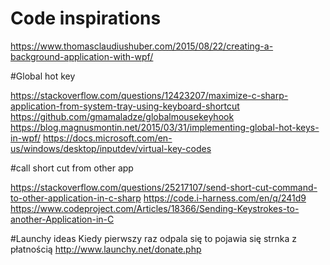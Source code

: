 ﻿# Code inspirations
https://www.thomasclaudiushuber.com/2015/08/22/creating-a-background-application-with-wpf/

#Global hot key

https://stackoverflow.com/questions/12423207/maximize-c-sharp-application-from-system-tray-using-keyboard-shortcut
https://github.com/gmamaladze/globalmousekeyhook
https://blog.magnusmontin.net/2015/03/31/implementing-global-hot-keys-in-wpf/
https://docs.microsoft.com/en-us/windows/desktop/inputdev/virtual-key-codes

#call short cut from other app

https://stackoverflow.com/questions/25217107/send-short-cut-command-to-other-application-in-c-sharp
https://code.i-harness.com/en/q/241d9
https://www.codeproject.com/Articles/18366/Sending-Keystrokes-to-another-Application-in-C



#Launchy ideas
Kiedy pierwszy raz odpala się to pojawia się strnka z płatnością
http://www.launchy.net/donate.php
